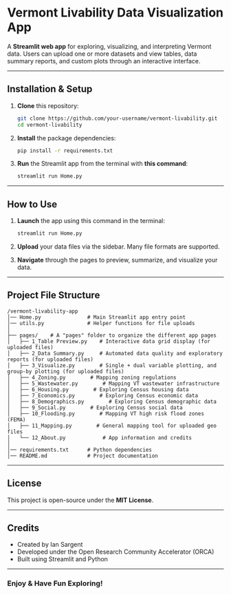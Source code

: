 # Vermont Livability Data Visualization App

A **Streamlit web app** for exploring, visualizing, and interpreting Vermont data. Users can upload one or more datasets and view tables, data summary reports, and custom plots through an interactive interface.

---


## Installation & Setup

1. **Clone** this repository:

   ```sh
   git clone https://github.com/your-username/vermont-livability.git
   cd vermont-livability
   ```

3. **Install** the package dependencies:

   ```sh
   pip install -r requirements.txt
   ```

4. **Run** the Streamlit app from the terminal with **this command**:

   ```sh
   streamlit run Home.py
   ```

---


## How to Use

1. **Launch** the app using this command in the terminal:

   ```sh
   streamlit run Home.py
   ```

2. **Upload** your data files via the sidebar. Many file formats are supported.
   
3. **Navigate** through the pages to preview, summarize, and visualize your data.

---

## Project File Structure

```
/vermont-livability-app
│── Home.py               # Main Streamlit app entry point
│── utils.py              # Helper functions for file uploads
│
├── pages/    # A "pages" folder to organize the different app pages
│   ├── 1_Table Preview.py    # Interactive data grid display (for uploaded files)
│   ├── 2_Data Summary.py     # Automated data quality and exploratory reports (for uploaded files)
│   ├── 3_Visualize.py        # Single + dual variable plotting, and group-by plotting (for uploaded files)
│   ├── 4_Zoning.py        # Mapping zoning regulations
│   ├── 5_Wastewater.py        # Mapping VT wastewater infrastructure
│   ├── 6_Housing.py        # Exploring Census housing data
│   ├── 7_Economics.py        # Exploring Census economic data
│   ├── 8_Demographics.py        # Exploring Census demographic data
│   ├── 9_Social.py        # Exploring Census social data
│   ├── 10_Flooding.py        # Mapping VT high risk flood zones (FEMA)
│   ├── 11_Mapping.py        # General mapping tool for uploaded geo files
│   └── 12_About.py            # App information and credits
│
│── requirements.txt      # Python dependencies
│── README.md             # Project documentation
```

---

## License

This project is open-source under the **MIT License**.

---

## Credits

- Created by Ian Sargent  
- Developed under the Open Research Community Accelerator (ORCA) 
- Built using Streamlit and Python

---

### Enjoy & Have Fun Exploring!
